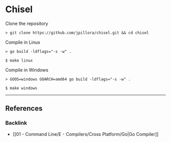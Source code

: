 # Chisel

Clone the repository

```
> git clone https://github.com/jpillora/chisel.git && cd chisel
```

Compile in Linux

```
> go build -ldflags="-s -w" .

$ make linux
```

Compile in Windows

```
> GOOS=windows GOARCH=amd64 go build -ldflags="-s -w" .

$ make windows
```

---
## References

### Backlink

- [[01 - Command Line/E - Compilers/Cross Platform/Go|Go Compiler]]